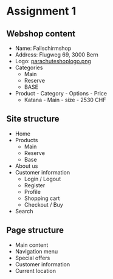 # Assignment 1
## Webshop content
- Name: Fallschirmshop
- Address: Flugweg 69, 3000 Bern
- Logo: [parachuteshoplogo.png](web/img/parachuteshoplogo.png)
- Categories
    - Main
    - Reserve
    - BASE
- Product - Category - Options - Price
    - Katana - Main - size - 2530 CHF


## Site structure
- Home
- Products
    - Main
    - Reserve
    - Base
- About us
- Customer information
    - Login / Logout
    - Register
    - Profile
    - Shopping cart
    - Checkout / Buy
- Search

## Page structure
- Main content
- Navigation menu
- Special offers
- Customer information
- Current location
